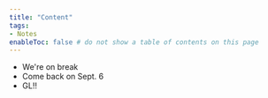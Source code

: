 ```yaml
---
title: "Content"
tags:
- Notes
enableToc: false # do not show a table of contents on this page
---
```


- We're on break
- Come back on Sept. 6 
- GL!!
